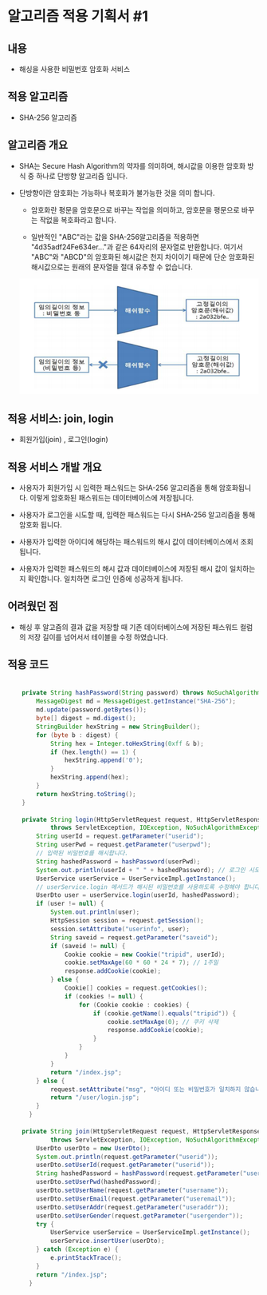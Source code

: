 # 알고리즘 적용 기획서 #1

## 내용

- 해싱을 사용한 비밀번호 암호화 서비스

## 적용 알고리즘

- SHA-256 알고리즘

## 알고리즘 개요

- SHA는 Secure Hash Algorithm의 약자를 의미하며, 해시값을 이용한 암호화 방식 중 하나로 단방향 알고리즘 입니다.

- 단방향이란 암호화는 가능하나 복호화가 불가능한 것을 의미 합니다.

  - 암호화란 평문을 암호문으로 바꾸는 작업을 의미하고, 암호문을 평문으로 바꾸는 작없을 복호화라고 합니다.

  - 일반적인 "ABC"라는 값을 SHA-256알고리즘을 적용하면 "4d35adf24Fe634er..."과 같은 64자리의 문자열로 반환합니다. 여기서 "ABC"와 "ABCD"의 암호화된 해시값은 천지 차이이기 때문에 단순 암호화된 해시값으로는 원래의 문자열을 절대 유추할 수 없습니다.

  <img src="../img/SHA-256-1.PNG" width="600">

## 적용 서비스: join, login

- 회원가입(join) , 로그인(login)

## 적용 서비스 개발 개요

- 사용자가 회원가입 시 입력한 패스워드는 SHA-256 알고리즘을 통해 암호화됩니다. 이렇게 암호화된 패스워드는 데이터베이스에 저장됩니다.

- 사용자가 로그인을 시도할 때, 입력한 패스워드는 다시 SHA-256 알고리즘을 통해 암호화 됩니다.

- 사용자가 입력한 아이디에 해당하는 패스워드의 해시 값이 데이터베이스에서 조회됩니다.

- 사용자가 입력한 패스워드의 해시 값과 데이터베이스에 저장된 해시 값이 일치하는지 확인합니다. 일치하면 로그인 인증에 성공하게 됩니다.

## 어려웠던 점

- 해싱 후 알고즘의 결과 값을 저장할 때 기존 데이터베이스에 저장된 패스워드 컬럼의 저장 길이를 넘어서서 테이블을 수정 하였습니다.

## 적용 코드

```java

	private String hashPassword(String password) throws NoSuchAlgorithmException {
		MessageDigest md = MessageDigest.getInstance("SHA-256");
		md.update(password.getBytes());
		byte[] digest = md.digest();
		StringBuilder hexString = new StringBuilder();
		for (byte b : digest) {
			String hex = Integer.toHexString(0xff & b);
			if (hex.length() == 1) {
				hexString.append('0');
			}
			hexString.append(hex);
		}
		return hexString.toString();
	}

    private String login(HttpServletRequest request, HttpServletResponse response)
			throws ServletException, IOException, NoSuchAlgorithmException {
		String userId = request.getParameter("userid");
		String userPwd = request.getParameter("userpwd");
		// 입력된 비밀번호를 해시합니다.
		String hashedPassword = hashPassword(userPwd);
		System.out.println(userId + " " + hashedPassword); // 로그인 시도 정보를 로그로 남깁니다.
		UserService userService = UserServiceImpl.getInstance();
		// userService.login 메서드가 해시된 비밀번호를 사용하도록 수정해야 합니다.
		UserDto user = userService.login(userId, hashedPassword);
		if (user != null) {
			System.out.println(user);
			HttpSession session = request.getSession();
			session.setAttribute("userinfo", user);
			String saveid = request.getParameter("saveid");
			if (saveid != null) {
				Cookie cookie = new Cookie("tripid", userId);
				cookie.setMaxAge(60 * 60 * 24 * 7); // 1주일
				response.addCookie(cookie);
			} else {
				Cookie[] cookies = request.getCookies();
				if (cookies != null) {
					for (Cookie cookie : cookies) {
						if (cookie.getName().equals("tripid")) {
							cookie.setMaxAge(0); // 쿠키 삭제
							response.addCookie(cookie);
						}
					}
				}
			}
			return "/index.jsp";
		} else {
			request.setAttribute("msg", "아이디 또는 비밀번호가 일치하지 않습니다.");
			return "/user/login.jsp";
		}
	  }

  	private String join(HttpServletRequest request, HttpServletResponse response)
			throws ServletException, IOException, NoSuchAlgorithmException {
		UserDto userDto = new UserDto();
		System.out.println(request.getParameter("userid"));
		userDto.setUserId(request.getParameter("userid"));
		String hashedPassword = hashPassword(request.getParameter("userpwd"));
		userDto.setUserPwd(hashedPassword);
		userDto.setUserName(request.getParameter("username"));
		userDto.setUserEmail(request.getParameter("useremail"));
		userDto.setUserAddr(request.getParameter("useraddr"));
		userDto.setUserGender(request.getParameter("usergender"));
		try {
			UserService userService = UserServiceImpl.getInstance();
			userService.insertUser(userDto);
		} catch (Exception e) {
			e.printStackTrace();
		}
		return "/index.jsp";
	  }
```
